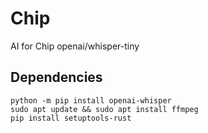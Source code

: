# Chip
AI for Chip
openai/whisper-tiny

## Dependencies
```
python -m pip install openai-whisper
sudo apt update && sudo apt install ffmpeg
pip install setuptools-rust
```

